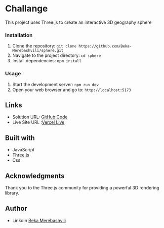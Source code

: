 # Challange

This project uses Three.js to create an interactive 3D geography sphere

### Installation

1. Clone the repository: `git clone https://github.com/Beka-Merebashvili/sphere.git`
2. Navigate to the project directory: `cd sphere`
3. Install dependencies: `npm install`

### Usage

1. Start the development server: `npm run dev`
2. Open your web browser and go to: `http://localhost:5173`

 
## Links

- Solution URL: [GitHub Code](https://github.com/Beka-Merebashvili/sphere)
- Live Site URL :[Vercel Live](https://sphere-bice.vercel.app)

## Built with
- JavaScript
- Three.js
- Css

## Acknowledgments

Thank you to the Three.js community for providing a powerful 3D rendering library.

## Author 

- Linkdin [Beka Merebashvili](https://www.linkedin.com/in/beka-merebashvili/)
 
